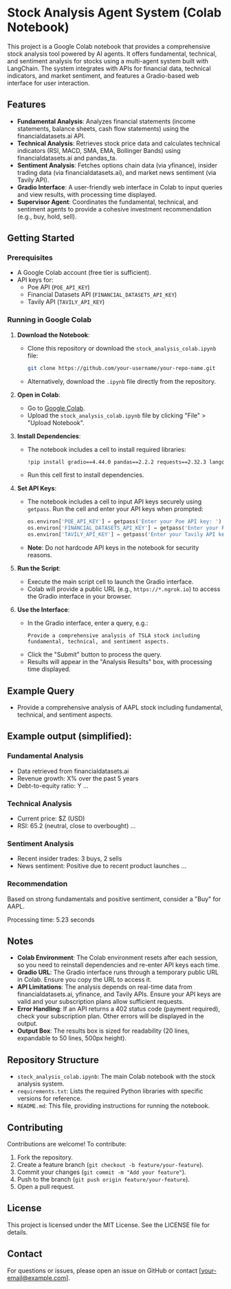 # Stock Analysis Agent System (Colab Notebook)

This project is a Google Colab notebook that provides a comprehensive stock analysis tool powered by AI agents. It offers fundamental, technical, and sentiment analysis for stocks using a multi-agent system built with LangChain. The system integrates with APIs for financial data, technical indicators, and market sentiment, and features a Gradio-based web interface for user interaction.

## Features

- **Fundamental Analysis**: Analyzes financial statements (income statements, balance sheets, cash flow statements) using the financialdatasets.ai API.
- **Technical Analysis**: Retrieves stock price data and calculates technical indicators (RSI, MACD, SMA, EMA, Bollinger Bands) using financialdatasets.ai and pandas_ta.
- **Sentiment Analysis**: Fetches options chain data (via yfinance), insider trading data (via financialdatasets.ai), and market news sentiment (via Tavily API).
- **Gradio Interface**: A user-friendly web interface in Colab to input queries and view results, with processing time displayed.
- **Supervisor Agent**: Coordinates the fundamental, technical, and sentiment agents to provide a cohesive investment recommendation (e.g., buy, hold, sell).

## Getting Started

### Prerequisites

- A Google Colab account (free tier is sufficient).
- API keys for:
  - Poe API (`POE_API_KEY`)
  - Financial Datasets API (`FINANCIAL_DATASETS_API_KEY`)
  - Tavily API (`TAVILY_API_KEY`)

### Running in Google Colab

1. **Download the Notebook**:
   - Clone this repository or download the `stock_analysis_colab.ipynb` file:
     ```bash
     git clone https://github.com/your-username/your-repo-name.git
     ```
   - Alternatively, download the `.ipynb` file directly from the repository.

2. **Open in Colab**:
   - Go to [Google Colab](https://colab.research.google.com/).
   - Upload the `stock_analysis_colab.ipynb` file by clicking "File" > "Upload Notebook".

3. **Install Dependencies**:
   - The notebook includes a cell to install required libraries:
     ```bash
     !pip install gradio==4.44.0 pandas==2.2.2 requests==2.32.3 langchain_openai==0.2.1 tavily-python==0.5.0 yfinance==0.2.43 pandas_ta==0.3.14b0
     ```
   - Run this cell first to install dependencies.

4. **Set API Keys**:
   - The notebook includes a cell to input API keys securely using `getpass`. Run the cell and enter your API keys when prompted:
     ```python
     os.environ['POE_API_KEY'] = getpass('Enter your Poe API key: ')
     os.environ['FINANCIAL_DATASETS_API_KEY'] = getpass('Enter your Financial Datasets API key: ')
     os.environ['TAVILY_API_KEY'] = getpass('Enter your Tavily API key: ')
     ```
   - **Note**: Do not hardcode API keys in the notebook for security reasons.

5. **Run the Script**:
   - Execute the main script cell to launch the Gradio interface.
   - Colab will provide a public URL (e.g., `https://*.ngrok.io`) to access the Gradio interface in your browser.

6. **Use the Interface**:
   - In the Gradio interface, enter a query, e.g.:
     ```
     Provide a comprehensive analysis of TSLA stock including fundamental, technical, and sentiment aspects.
     ```
   - Click the "Submit" button to process the query.
   - Results will appear in the "Analysis Results" box, with processing time displayed.

## Example Query

- Provide a comprehensive analysis of AAPL stock including fundamental, technical, and sentiment aspects.

## Example output (simplified):

### Fundamental Analysis
- Data retrieved from financialdatasets.ai
- Revenue growth: X% over the past 5 years
- Debt-to-equity ratio: Y
...

### Technical Analysis
- Current price: $Z (USD)
- RSI: 65.2 (neutral, close to overbought)
...

### Sentiment Analysis
- Recent insider trades: 3 buys, 2 sells
- News sentiment: Positive due to recent product launches
...

### Recommendation
Based on strong fundamentals and positive sentiment, consider a "Buy" for AAPL.

Processing time: 5.23 seconds

## Notes

- **Colab Environment**: The Colab environment resets after each session, so you need to reinstall dependencies and re-enter API keys each time.
- **Gradio URL**: The Gradio interface runs through a temporary public URL in Colab. Ensure you copy the URL to access it.
- **API Limitations**: The analysis depends on real-time data from financialdatasets.ai, yfinance, and Tavily APIs. Ensure your API keys are valid and your subscription plans allow sufficient requests.
- **Error Handling**: If an API returns a 402 status code (payment required), check your subscription plan. Other errors will be displayed in the output.
- **Output Box**: The results box is sized for readability (20 lines, expandable to 50 lines, 500px height).

## Repository Structure

- `stock_analysis_colab.ipynb`: The main Colab notebook with the stock analysis system.
- `requirements.txt`: Lists the required Python libraries with specific versions for reference.
- `README.md`: This file, providing instructions for running the notebook.

## Contributing

Contributions are welcome! To contribute:

1. Fork the repository.
2. Create a feature branch (`git checkout -b feature/your-feature`).
3. Commit your changes (`git commit -m "Add your feature"`).
4. Push to the branch (`git push origin feature/your-feature`).
5. Open a pull request.

## License

This project is licensed under the MIT License. See the LICENSE file for details.

## Contact

For questions or issues, please open an issue on GitHub or contact [your-email@example.com].
